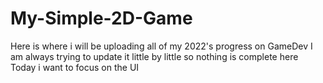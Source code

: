 # My-Simple-2D-Game
Here is where i will be uploading all of my 2022's progress on GameDev
I am always trying to update it little by little so nothing is complete here
Today i want to focus on the UI
